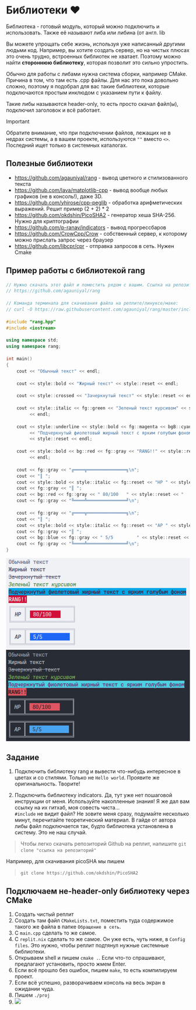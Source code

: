 # Библиотеки ❤️

Библиотека - готовый модуль, который можно подключить и использовать. Также её называют либа или либина (от англ. lib

Вы можете упрощать себе жизнь, используя уже написанный другими людьми код. Например, вы хотите создать сервер, но на чистых плюсах это очень трудно, встроенных библиотек не хватает. Поэтому можно найти **стороннюю библиотеку**, которая позволит это сильно упростить.

Обычно для работы с либами нужна система сборки, например CMake. Причина в том, что там есть .cpp файлы. Для нас это пока довольно сложно, поэтому я подобрал для вас такие библиотеки, которые подключаются простым инклюдом с указанием пути к файлу.

Такие либы называются header-only, то есть просто скачал файл(ы), подключил заголовок и всё работает.

> [!IMPORTANT]
> Обратите внимание, что при подключении файлов, лежащих не в недрах системы, а в вашем проекте, используются `""` вместо `<>`. Последний ищет только в системных каталогах.

## Полезные библиотеки
- https://github.com/agauniyal/rang - вывод цветного и стилизованного текста
- https://github.com/lava/matplotlib-cpp - вывод вообще любых графиков (не в консоль!), даже 3D.
- https://github.com/yhirose/cpp-peglib - обработка арифметических выражений. Решит пример (2 + 2) * 2
- https://github.com/okdshin/PicoSHA2 - генератор хеша SHA-256. Нужно для криптографии
- https://github.com/p-ranav/indicators - вывод прогрессбаров
- https://github.com/CrowCpp/Crow - собственный сервер, к которому можно прислать запрос через браузер
- https://github.com/libcpr/cpr - отправка запросов в сеть. Нужен Cmake

## Пример работы с библиотекой rang

```cpp
// Нужно скачать этот файл и поместить рядом с вашим. Ссылка на репозиторий:
// https://github.com/agauniyal/rang

// Команда терминала для скачивания файла на реплите/линуксе/маке:
// curl -O https://raw.githubusercontent.com/agauniyal/rang/master/include/rang.hpp

#include "rang.hpp"
#include <iostream>

using namespace std;
using namespace rang;

int main()
{
    cout << "Обычный текст" << endl;

    cout << style::bold << "Жирный текст" << style::reset << endl;

    cout << style::crossed << "Зачеркнутый текст" << style::reset << endl;

    cout << style::italic << fg::green << "Зеленый текст курсивом" << style::reset
         << endl;

    cout << style::underline << style::bold << fg::magenta << bgB::cyan
         << "Подчеркнутый фиолетовый жирный текст с ярким голубым фоном"
         << style::reset << endl;

    cout << style::bold << bg::red << fg::gray << "RANG!!" << style::reset
         << endl;

    cout << fg::gray << "╔════╦═══════════════╗\n";
    cout << "║ ";
    cout << style::bold << style::italic << fg::reset << "HP " << style::reset;
    cout << fg::gray << "║ ";
    cout << bg::red << fg::gray << " 80/100   " << style::reset << "    " << fg::gray << "║" << endl;
    cout << fg::gray << "╚════╩═══════════════╝\n";

    cout << fg::gray << "╔════╦═══════════════╗\n";
    cout << "║ ";
    cout << style::bold << style::italic << fg::reset << "AP " << style::reset;
    cout << fg::gray << "║ ";
    cout << bg::blue << fg::gray << " 5/5         " << style::reset << fg::gray << " ║" << endl;
    cout << fg::gray << "╚════╩═══════════════╝\n";
}
```
<img src="light.png"/>
<img src="dark.png"/>

## Задание

1. Подключить библиотеку rang и вывести что-нибудь интересное в цветах и со стилями. Только не `Hello world`. Проявите же оригинальность. Творите!

2. Подключить библиотеку indicators. Да, тут уже нет пошаговой инструкции от меня. Используйте накопленные знания! Я же дал вам ссылку на их гитхаб, моя совесть чиста... <br>`#include` не видит файл? Не зовите меня сразу, подумайте несколько минут, перечитайте теоретический материал. В гайде от автора либы файл подключается так, будто библиотека установлена в систему. Это не наш случай.

> Чтобы легко скачать репозиторий Github на реплит, напишите `git clone "ссылка на репозиторий"`

Например, для скачивания picoSHA мы пишем
> `git clone https://github.com/okdshin/PicoSHA2`


## Подключаем не-header-only библиотеку через CMake

1. Создать чистый реплит
2. Создать там файл `CMakeLists.txt`, поместить туда содержимое такого же файла в папке `Обращение в сеть`.
3. С `main.cpp` сделать то же самое.
4. C `replit.nix` сделать то же самое. Он уже есть, чуть ниже, в `Config files`. Это нужно, чтобы реплит подтянул нужные системные библиотеки.
5. Открываем shell и пишем `cmake .`. Если что-то спрашивают, предлагают установить, просто жмем Enter.
6. Если всё прошло без ошибок, пишем `make`, то есть компилируем проект.
7. Если всё успешно, разворачиваем консоль на весь экран в ожидании чуда.
8. Пишем `./proj`
9. <img src="https://upload.wikimedia.org/wikipedia/commons/thumb/e/e0/SNice.svg/800px-SNice.svg.png" width=100px>